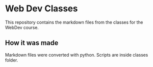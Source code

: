 # Web Dev Classes

This repository contains the markdown files from the classes for the WebDev course.

## How it was made

Markdown files were converted with python. Scripts are inside classes folder.
